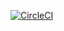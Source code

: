 [![CircleCI](https://circleci.com/gh/KuanHu/Hello2.svg?style=svg)](https://circleci.com/gh/KuanHu/Hello2)
